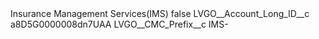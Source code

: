 <?xml version="1.0" encoding="UTF-8"?>
<CustomMetadata xmlns="http://soap.sforce.com/2006/04/metadata" xmlns:xsi="http://www.w3.org/2001/XMLSchema-instance" xmlns:xsd="http://www.w3.org/2001/XMLSchema">
    <label>Insurance Management Services(IMS)</label>
    <protected>false</protected>
    <values>
        <field>LVGO__Account_Long_ID__c</field>
        <value xsi:type="xsd:string">a8D5G0000008dn7UAA</value>
    </values>
    <values>
        <field>LVGO__CMC_Prefix__c</field>
        <value xsi:type="xsd:string">IMS-</value>
    </values>
</CustomMetadata>
